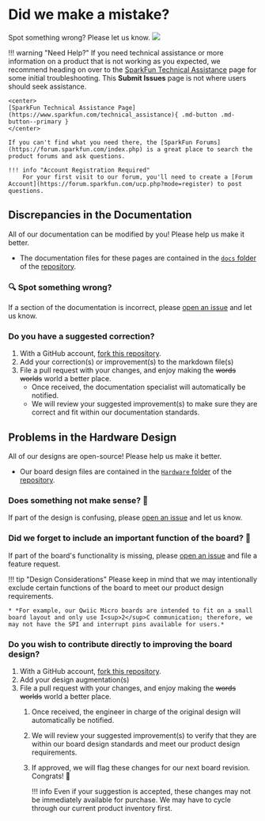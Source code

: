 # Did we make a mistake?

Spot something wrong? Please let us know. <a href="https://github.com/sparkfun/SparkFun_IoT_RedBoard_RP2350/issues" alt="Issues"><img src="https://img.shields.io/github/issues/sparkfun/SparkFun_IoT_RedBoard_RP2350.svg" /></a>

<!-- Technical Assistance Box -->
!!! warning "Need Help?"
    If you need technical assistance or more information on a product that is not working as you expected, we recommend heading on over to the [SparkFun Technical Assistance](https://www.sparkfun.com/technical_assistanc) page for some initial troubleshooting. This **Submit Issues** page is not where users should seek assistance.

    <center>
    [SparkFun Technical Assistance Page](https://www.sparkfun.com/technical_assistance){ .md-button .md-button--primary }
    </center>
    
    If you can't find what you need there, the [SparkFun Forums](https://forum.sparkfun.com/index.php) is a great place to search the product forums and ask questions.
    
    !!! info "Account Registration Required"
        For your first visit to our forum, you'll need to create a [Forum Account](https://forum.sparkfun.com/ucp.php?mode=register) to post questions.


## Discrepancies in the Documentation

All of our documentation can be modified by you! Please help us make it better.

* The documentation files for these pages are contained in the [`docs` folder](https://github.com/sparkfun/SparkFun_IoT_RedBoard_RP2350/tree/main/docs) of the [<Official Product Name> repository](https://github.com/sparkfun/SparkFun_IoT_RedBoard_RP2350).

### 🔍 Spot something wrong?

If a section of the documentation is incorrect, please [open an issue](https://github.com/sparkfun/SparkFun_IoT_RedBoard_RP2350/issues) and let us know.

### Do you have a suggested correction?

1. With a GitHub account, [fork this repository](https://github.com/sparkfun/SparkFun_IoT_RedBoard_RP2350/fork).
2. Add your correction(s) or improvement(s) to the markdown file(s)
3. File a pull request with your changes, and enjoy making the ~~words~~ ~~worlds~~ world a better place.
	* Once received, the documentation specialist will automatically be notified.
	* We will review your suggested improvement(s) to make sure they are correct and fit within our documentation standards.

## Problems in the Hardware Design

All of our designs are open-source! Please help us make it better.

* Our board design files are contained in the [`Hardware` folder](https://github.com/sparkfun/SparkFun_IoT_RedBoard_RP2350/tree/main/Hardware) of the [<Official Product Name> repository](https://github.com/sparkfun/SparkFun_IoT_RedBoard_RP2350).

### Does something not make sense? 🤔

If part of the design is confusing, please [open an issue](https://github.com/sparkfun/SparkFun_IoT_RedBoard_RP2350/issues) and let us know.

### Did we forget to include an important function of the board? 🤦

If part of the board's functionality is missing, please [open an issue](https://github.com/sparkfun/SparkFun_IoT_RedBoard_RP2350/issues) and file a feature request.

!!! tip "Design Considerations"
	Please keep in mind that we may intentionally exclude certain functions of the board to meet our product design requirements.
	
	* *For example, our Qwiic Micro boards are intended to fit on a small board layout and only use I<sup>2</sup>C communication; therefore, we may not have the SPI and interrupt pins available for users.*


### Do you wish to contribute directly to improving the board design?

1. With a GitHub account, [fork this repository](https://github.com/sparkfun/SparkFun_IoT_RedBoard_RP2350/fork).
2. Add your design augmentation(s)
3. File a pull request with your changes, and enjoy making the ~~words~~ ~~worlds~~ world a better place.
	1. Once received, the engineer in charge of the original design will automatically be notified.
	2. We will review your suggested improvement(s) to verify that they are within our board design standards and meet our product design requirements.
	3. If approved, we will flag these changes for our next board revision. Congrats! 🍻

		!!! info
			Even if your suggestion is accepted, these changes may not be immediately available for purchase. We may have to cycle through our current product inventory first.